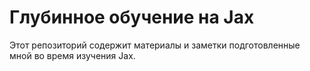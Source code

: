 # Глубинное обучение на Jax

Этот репозиторий содержит материалы и заметки подготовленные мной во время изучения Jax.
